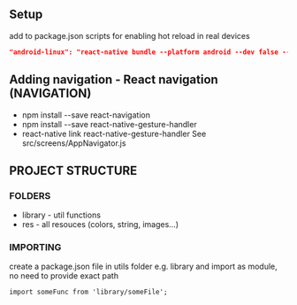 ## Setup
add to package.json scripts for enabling hot reload in real devices
```json
"android-linux": "react-native bundle --platform android --dev false --entry-file index.js --bundle-output android/app/src/main/assets/index.android.bundle --assets-dest android/app/src/main/res && react-native run-android",
```

## Adding navigation - React navigation (NAVIGATION)
- npm install --save react-navigation
- npm install --save react-native-gesture-handler
- react-native link react-native-gesture-handler
See src/screens/AppNavigator.js

## PROJECT STRUCTURE
### FOLDERS
- library - util functions
- res - all resouces (colors, string, images...)
### IMPORTING
create a package.json file in utils folder e.g. library and import as module, no need to provide exact path
```
import someFunc from 'library/someFile';
```
